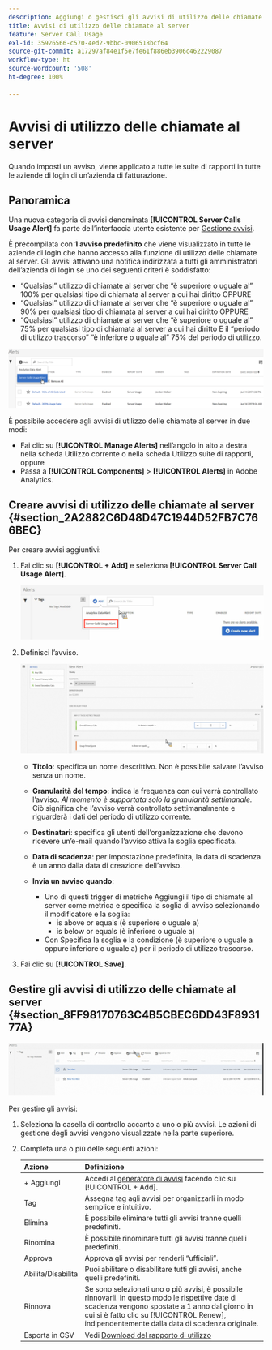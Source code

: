 ```yaml
---
description: Aggiungi o gestisci gli avvisi di utilizzo delle chiamate al server. Quando imposti un avviso, viene applicato a tutte le suite di rapporti in tutte le aziende di login di un’azienda di fatturazione.
title: Avvisi di utilizzo delle chiamate al server
feature: Server Call Usage
exl-id: 35926566-c570-4ed2-9bbc-0906518bcf64
source-git-commit: a17297af84e1f5e7fe61f886eb3906c462229087
workflow-type: ht
source-wordcount: '508'
ht-degree: 100%

---
```


# Avvisi di utilizzo delle chiamate al server

Quando imposti un avviso, viene applicato a tutte le suite di rapporti in tutte le aziende di login di un’azienda di fatturazione.

## Panoramica

Una nuova categoria di avvisi denominata **[!UICONTROL Server Calls Usage Alert]** fa parte dell’interfaccia utente esistente per [Gestione avvisi](https://experienceleague.adobe.com/docs/analytics/analyze/analysis-workspace/virtual-analyst/intelligent-alerts/intellligent-alerts.html?lang=it).

È precompilata con **1 avviso predefinito** che viene visualizzato in tutte le aziende di login che hanno accesso alla funzione di utilizzo delle chiamate al server. Gli avvisi attivano una notifica indirizzata a tutti gli amministratori dell’azienda di login se uno dei seguenti criteri è soddisfatto:

* “Qualsiasi” utilizzo di chiamate al server che “è superiore o uguale al” 100% per qualsiasi tipo di chiamata al server a cui hai diritto OPPURE
* “Qualsiasi” utilizzo di chiamate al server che “è superiore o uguale al” 90% per qualsiasi tipo di chiamata al server a cui hai diritto OPPURE
* “Qualsiasi” utilizzo di chiamate al server che “è superiore o uguale al” 75% per qualsiasi tipo di chiamata al server a cui hai diritto E il “periodo di utilizzo trascorso” “è inferiore o uguale al” 75% del periodo di utilizzo.

![](/help/admin/admin/c-server-call-usage/assets/alerts.png)

È possibile accedere agli avvisi di utilizzo delle chiamate al server in due modi:

* Fai clic su **[!UICONTROL Manage Alerts]** nell’angolo in alto a destra nella scheda Utilizzo corrente o nella scheda Utilizzo suite di rapporti, oppure
* Passa a **[!UICONTROL Components]** > **[!UICONTROL Alerts]** in Adobe Analytics.

## Creare avvisi di utilizzo delle chiamate al server {#section_2A2882C6D48D47C1944D52FB7C766BEC}

Per creare avvisi aggiuntivi:

1. Fai clic su **[!UICONTROL + Add]** e seleziona **[!UICONTROL Server Call Usage Alert]**.

   ![](/help/admin/admin/c-server-call-usage/assets/server_call_alert.png)

1. Definisci l’avviso.

   ![](/help/admin/admin/c-server-call-usage/assets/sc_alert.png)

   * **Titolo**: specifica un nome descrittivo. Non è possibile salvare l’avviso senza un nome.
   * **Granularità del tempo**: indica la frequenza con cui verrà controllato l’avviso. *Al momento è supportata solo la granularità settimanale.* Ciò significa che l’avviso verrà controllato settimanalmente e riguarderà i dati del periodo di utilizzo corrente.
   * **Destinatari**: specifica gli utenti dell’organizzazione che devono ricevere un’e-mail quando l’avviso attiva la soglia specificata.
   * **Data di scadenza**: per impostazione predefinita, la data di scadenza è un anno dalla data di creazione dell’avviso.
   * **Invia un avviso quando**:

      * Uno di questi trigger di metriche
Aggiungi il tipo di chiamate al server come metrica e specifica la soglia di avviso selezionando il modificatore e la soglia:
         * is above or equals (è superiore o uguale a)
         * is below or equals (è inferiore o uguale a)
      * Con
Specifica la soglia e la condizione (è superiore o uguale a oppure inferiore o uguale a) per il periodo di utilizzo trascorso.

1. Fai clic su **[!UICONTROL Save]**.

## Gestire gli avvisi di utilizzo delle chiamate al server {#section_8FF98170763C4B5CBEC6DD43F893177A}

![](/help/admin/admin/c-server-call-usage/assets/alert_mgmt.png)

Per gestire gli avvisi:

1. Seleziona la casella di controllo accanto a uno o più avvisi. Le azioni di gestione degli avvisi vengono visualizzate nella parte superiore.
1. Completa una o più delle seguenti azioni:

   | Azione | Definizione |
   |--- |--- |
   | + Aggiungi | Accedi al  [generatore di avvisi](/help/admin/admin/c-server-call-usage/scu-alerts.md) facendo clic su [!UICONTROL + Add]. |
   | Tag | Assegna tag agli avvisi per organizzarli in modo semplice e intuitivo. |
   | Elimina | È possibile eliminare tutti gli avvisi tranne quelli predefiniti. |
   | Rinomina | È possibile rinominare tutti gli avvisi tranne quelli predefiniti. |
   | Approva | Approva gli avvisi per renderli “ufficiali”. |
   | Abilita/Disabilita | Puoi abilitare o disabilitare tutti gli avvisi, anche quelli predefiniti. |
   | Rinnova | Se sono selezionati uno o più avvisi, è possibile rinnovarli. In questo modo le rispettive date di scadenza vengono spostate a 1 anno dal giorno in cui si è fatto clic su [!UICONTROL Renew], indipendentemente dalla data di scadenza originale. |
   | Esporta in CSV | Vedi [Download del rapporto di utilizzo](/help/admin/admin/c-server-call-usage/report-suite-usage.md) |

